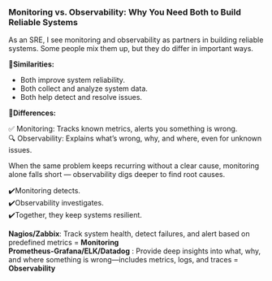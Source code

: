 
### Monitoring vs. Observability: Why You Need Both to Build Reliable Systems

As an SRE, I see monitoring and observability as partners in building reliable systems.
Some people mix them up, but they do differ in important ways.


🔗**Similarities:**

- Both improve system reliability.
- Both collect and analyze system data.
- Both help detect and resolve issues.

📍**Differences:**

✅ Monitoring: Tracks known metrics, alerts you something is wrong.\
🔍 Observability: Explains what’s wrong, why, and where, even for unknown issues.

When the same problem keeps recurring without a clear cause, monitoring alone falls short — observability digs deeper to find root causes.

✔️Monitoring detects.\
✔️Observability investigates.\
✔️Together, they keep systems resilient.


**Nagios/Zabbix**: Track system health, detect failures, and alert based on predefined metrics = **Monitoring**\
**Prometheus-Grafana/ELK/Datadog** : Provide deep insights into what, why, and where something is wrong—includes metrics, logs, and traces = **Observability**
